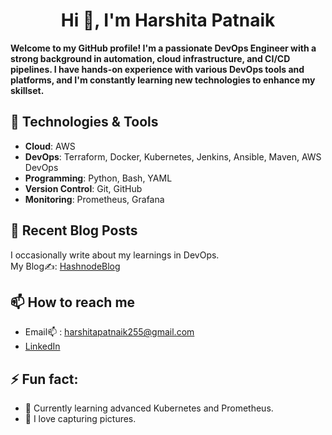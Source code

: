 <h1 align="center">Hi 👋, I'm Harshita Patnaik</h1>

**Welcome to my GitHub profile! I'm a passionate **DevOps Engineer** with a strong background in automation, cloud infrastructure, and CI/CD pipelines. I have hands-on experience with various DevOps tools and platforms, and I'm constantly learning new technologies to enhance my skillset.**
  
 ## 🔧 Technologies & Tools
 
- **Cloud**: AWS
- **DevOps**: Terraform, Docker, Kubernetes, Jenkins, Ansible, Maven, AWS DevOps
- **Programming**: Python, Bash, YAML
- **Version Control**: Git, GitHub
- **Monitoring**: Prometheus, Grafana

## 📘 Recent Blog Posts
I occasionally write about my learnings in DevOps.<br>
My Blog✍️: [HashnodeBlog](https://hashnode.com/@Harshita2505)

## 📫 How to reach me
  - Email📫 : harshitapatnaik255@gmail.com
  - [LinkedIn](https://www.linkedin.com/in/harshitapatnaik-0b0b34239/)
    
## ⚡ Fun fact:
  - 🌱 Currently learning advanced Kubernetes and Prometheus.
  - 📸 I love capturing pictures.

<!---
harshi2505/harshi2505 is a ✨ special ✨ repository because its `README.md` (this file) appears on your GitHub profile.
You can click the Preview link to take a look at your changes.
--->
